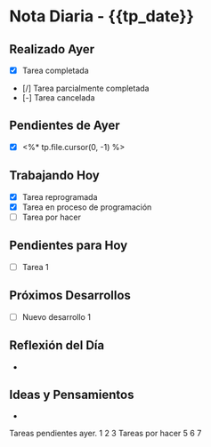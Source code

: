# Nota Diaria - {{tp_date}}

## Realizado Ayer
- [x] Tarea completada
- [/] Tarea parcialmente completada
- [-] Tarea cancelada

## Pendientes de Ayer
- [x] <%* tp.file.cursor(0, -1) %>

## Trabajando Hoy
- [x] Tarea reprogramada
- [x] Tarea en proceso de programación
- [ ] Tarea por hacer

## Pendientes para Hoy
- [ ] Tarea 1

## Próximos Desarrollos
- [ ] Nuevo desarrollo 1

## Reflexión del Día
- 

## Ideas y Pensamientos
- 



Tareas pendientes ayer. 
1
2
3
Tareas por hacer
5
6
7


